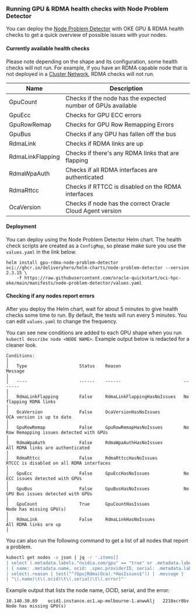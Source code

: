 ### Running GPU & RDMA health checks with Node Problem Detector
You can deploy the [Node Problem Detector](https://github.com/kubernetes/node-problem-detector) with OKE GPU & RDMA health checks to get a quick overview of possible issues with your nodes.

#### Currently available health checks
Please note depending on the shape and its configuration, some health checks will not run. For example, if you have an RDMA capable node that is not deployed in a [Cluster Network](https://docs.oracle.com/en-us/iaas/Content/Compute/Tasks/managingclusternetworks.htm#top), RDMA checks will not run.

| Name             	| Description                                                  	|
|------------------	|--------------------------------------------------------------	|
| GpuCount         	| Checks if the node has the expected number of GPUs available 	|
| GpuEcc           	| Checks for GPU ECC errors                                    	|
| GpuRowRemap      	| Checks for GPU Row Remapping Errors                          	|
| GpuBus           	| Checks if any GPU has fallen off the bus                     	|
| RdmaLink         	| Checks if RDMA links are up                                  	|
| RdmaLinkFlapping 	| Checks if there's any RDMA links that are flapping           	|
| RdmaWpaAuth      	| Checks if all RDMA interfaces are authenticated              	|
| RdmaRttcc        	| Checks if RTTCC is disabled on the RDMA interfaces           	|
| OcaVersion       	| Checks if node has the correct Oracle Cloud Agent version    	|

#### Deployment
You can deploy using the Node Problem Detector Helm chart. The health check scripts are created as a `ConfigMap`, so please make sure you use the `values.yaml` in the link below.

```
helm install gpu-rdma-node-problem-detector oci://ghcr.io/deliveryhero/helm-charts/node-problem-detector --version 2.3.15 \
    -f https://raw.githubusercontent.com/oracle-quickstart/oci-hpc-oke/main/manifests/node-problem-detector/values.yaml
```

#### Checking if any nodes report errors
After you deploy the Helm chart, wait for about 5 minutes to give health checks some time to run. By default, the tests will run every 5 minutes. You can edit `values.yaml` to change the frequency.

You can see new conditions are added to each GPU shape when you run `kubectl describe node <NODE NAME>`. Example output below is redacted for a cleaner look.

```
Conditions:                                                                                                                                                                                                                                                        │
│   Type                    Status    Reason                        Message                                                                                                                        │
│   ----                    ------    ------                        -------                                                                                                                        │
│   RdmaLinkFlapping        False     RdmaLinkFlappingHasNoIssues   No flapping RDMA links                                                                                                         │
│   OcaVersion              False     OcaVersionHasNoIssues         OCA version is up to date                                                                                                      │
│   GpuRowRemap             False     GpuRowRemapHasNoIssues        No Row Remapping issues detected with GPUs                                                                                     │
│   RdmaWpaAuth             False     RdmaWpaAuthHasNoIssues        All RDMA links are authenticated                                                                                               │
│   RdmaRttcc               False     RdmaRttccHasNoIssues          RTCCC is disabled on all RDMA interfaces                                                                                       │
│   GpuEcc                  False     GpuEccHasNoIssues             No ECC issues detected with GPUs                                                                                               │
│   GpuBus                  False     GpuBusHasNoIssues             No GPU Bus issues detected with GPUs                                                                                           │
│   GpuCount                True      GpuCountHasIssues             Node has missing GPU(s)                                                                                                        │
│   RdmaLink                False     RdmaLinkHasNoIssues           All RDMA links are up                                                                                                          │
```

You can also run the following command to get a list of all nodes that report a problem.

```sh
kubectl get nodes -o json | jq -r '.items[]
| select (.metadata.labels."nvidia.com/gpu" == "true" or .metadata.labels."amd.com/gpu" == "true")
| { name: .metadata.name, ocid: .spec.providerID, serial: .metadata.labels["oci.oraclecloud.com/host.serial_number"], error: .status.conditions[]
| select(.reason | test("^(Gpu|Rdma|Oca).*HasIssues$")) | .message }
| "\(.name)\t\(.ocid)\t\(.serial)\t\(.error)"'
```

Example output that lists the node name, OCID, serial, and the error:
```
10.140.30.89    ocid1.instance.oc1.ap-melbourne-1.anwwklj   2210xcr0bv  Node has missing GPU(s)
```
